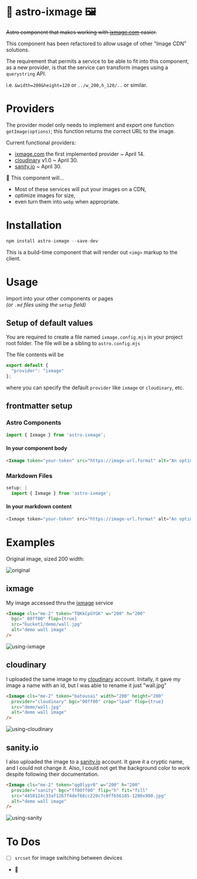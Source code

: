 # :rocket: astro-ixmage :framed_picture:

~~Astro component that makes working with [ixmage.com](https://www.ixmage.com) easier.~~

This component has been refactored to allow usage of other "Image CDN" solutions.

The requirement that permits a service to be able to fit into this component, as a new provider, is that the service can transform images using a `querystring` API.

i.e. `&width=200&height=120` or `../w_200,h_120/..` or similar.

# Providers

The provider model only needs to implement and export one function `getImage(options)`; this function returns the correct URL to the image.

Current functional providers:

- [ixmage.com](https://www.ixmage.com) the first implemented provider ~ April 14.
- [cloudinary](https://www.cloudinary.com) v1.0 ~ April 30.
- [sanity.io](https://sanity.io) ~ April 30.

:cupcake: This component will...

- Most of these services will put your images on a CDN, 
- optimize images for size, 
- even turn them into `webp` when appropriate.

# Installation

```js
npm install astro-ixmage --save-dev
```

This is a build-time component that will render out `<img>` markup to the client.

# Usage

Import into your other components or pages  
_(or `.md` files using the `setup` field)_

## Setup of default values

You are required to create a file named `ixmage.config.mjs` in your project root folder.  The file will be a sibling to `astro.config.mjs`

The file contents will be

```js
export default {
  "provider": "ixmage"
};
```
where you can specify the default `provider` like `ixmage` or `cloudinary`, etc.

## frontmatter setup

### Astro Components

```js
import { Ixmage } from 'astro-ixmage';
```

#### In your component body

```html
<Ixmage token="your-token" src="https://image-url.format" alt="An optimized image" />
```

### Markdown Files

```js
setup: |
  import { Ixmage } from 'astro-ixmage';
```

#### In your markdown content

```js
<Ixmage token="your-token" src="https://image-url.format" alt="An optimized image" />
```

# Examples

Original image, sized 200 width:

![original](https://cdn.ixmage.com/v2/TQKkCpGYGK/bucket1/demo/wall.jpg?w=200)

## ixmage

My image accessed thru the [ixmage](https://www.ixmage.com) service

```html
<Ixmage cls="me-2" token="TQKkCpGYGK" w="200" h="200"
  bgc="_00ff00" flop={true}
  src="bucket1/demo/wall.jpg"
  alt="demo wall image"
/>
```

![using-ixmage](https://cdn.ixmage.com/v2/TQKkCpGYGK/bucket1/demo/wall.jpg?v=astro&bgc=_00ff00&w=200&h=200&flop=true)

<Ixmage cls="me-2" token="TQKkCpGYGK" w="200" h="200" bgc="_00ff00" src="bucket1/demo/wall.jpg" flop={true} alt="demo wall image" />

## cloudinary

I uploaded the same image to my [cloudinary](https://www.cloudinary.com) account. Initally, it gave my image a name with an id, but I was able to rename it just "wall.jpg"

```html
<Ixmage cls="me-2" token="batousai" width="200" height="200"
  provider="cloudinary" bgc="00ff00" crop="lpad" flop={true} 
  src="demo/wall.jpg"
  alt="demo wall image"
/>
```

![using-cloudinary](https://res.cloudinary.com/batousai/image/upload/w_200,h_200,a_hflip,b_rgb:00ff00,f_auto,q_auto,c_lpad/demo/wall.jpg)

<Ixmage cls="me-2" token="batousai" width="200" height="200" bgc="00ff00" src="demo/wall.jpg" flop={true} provider="cloudinary" crop="lpad" alt="demo wall image" />

## sanity.io

I also uploaded the image to a [sanity.io](https://www.sanity.io/) account. It gave it a cryptic name, and I could not change it. Also, I could not get the background color to work despite following their documentation.

```html
<Ixmage cls="me-2" token="qg0lypr0" w="200" h="200"
  provider="sanity" bgc="ff00ff00" flip="h" fit="fill"
  src="4450124c33af1267f4def68cc220c7c0ffb56185-1200x900.jpg"
  alt="demo wall image"
/>
```

![using-sanity](https://cdn.sanity.io/images/qg0lypr0/production/4450124c33af1267f4def68cc220c7c0ffb56185-1200x900.jpg?v=astro&w=200&h=200&bg=ff00ff00&flip=h&fit=fill&auto=format)

<Ixmage cls="me-2" token="qg0lypr0" w="200" h="200" bg="ff00ff00" src="4450124c33af1267f4def68cc220c7c0ffb56185-1200x900.jpg" flip="h" provider="sanity" fit="fill" alt="demo wall image" />






# To Dos

- [ ] `srcset` for image switching between devices
- :thinking:


